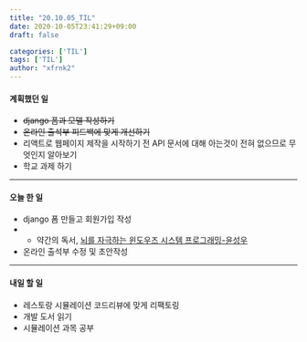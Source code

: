 ```yaml
---
title: "20.10.05_TIL"
date: 2020-10-05T23:41:29+09:00
draft: false

categories: ['TIL']
tags: ['TIL']
author: "xfrnk2"
---
```

#### 계획했던 일
+ ~~django 폼과 모델 작성하기~~
+ ~~온라인 출석부 피드백에 맞게 개선하기~~
+ 리액트로 웹페이지 제작을 시작하기 전 API 문서에 대해 아는것이 전혀 없으므로 무엇인지 알아보기
+ 학교 과제 하기
---
#### 오늘 한 일
+ django 폼 만들고 회원가입 작성
+ + 약간의 독서, [뇌를 자극하는 윈도우즈 시스템 프로그래밍-윤성우](http://www.yes24.com/Product/Goods/2502445)   
+ 온라인 출석부 수정 및 초안작성
---   
#### 내일 할 일 
+ 레스토랑 시뮬레이션 코드리뷰에 맞게 리팩토링
+ 개발 도서 읽기
+ 시뮬레이션 과목 공부
